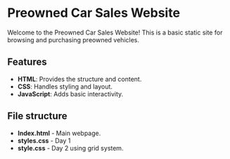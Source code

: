 # Preowned Car Sales Website

Welcome to the Preowned Car Sales Website! This is a basic static site for browsing and purchasing preowned vehicles.

## Features

- **HTML**: Provides the structure and content.
- **CSS**: Handles styling and layout.
- **JavaScript**: Adds basic interactivity.

## File structure

- **Index.html** - Main webpage.
- **styles.css** - Day 1
- **style.css** - Day 2 using grid system.
